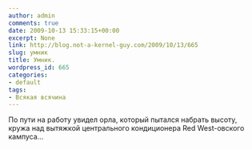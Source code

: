 ```yaml
---
author: admin
comments: true
date: 2009-10-13 15:33:15+00:00
excerpt: None
link: http://blog.not-a-kernel-guy.com/2009/10/13/665
slug: умник
title: Умник.
wordpress_id: 665
categories:
- default
tags:
- Всякая всячина
---
```


По пути на работу увидел орла, который пытался набрать высоту, кружа над вытяжкой центрального кондиционера Red West-овского кампуса…

